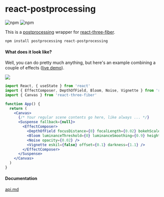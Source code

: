 # react-postprocessing

![npm](https://img.shields.io/npm/v/react-postprocessing?label=npm%20package&style=flat-square) ![npm](https://img.shields.io/npm/dt/react-postprocessing?style=flat-square)

This is a [postprocessing](https://vanruesc.github.io/postprocessing) wrapper for [react-three-fiber](https://github.com/drcmda/react-three-fiber).

    npm install postprocessing react-postprocessing
    
#### What does it look like?

Well, you can do pretty much anything, but here's an example combining a couple of effects ([live demo](https://codesandbox.io/s/vigorous-currying-3r6l2)).

![](https://i.imgur.com/mZucXdX.jpg)

```jsx
import React, { useState } from 'react'
import { EffectComposer, DepthOfField, Bloom, Noise, Vignette } from 'react-postprocessing'
import { Canvas } from 'react-three-fiber'

function App() {
  return (
    <Canvas>
      {/* Your regular scene contents go here, like always ... */}
      <Suspense fallback={null}>
        <EffectComposer>
          <DepthOfField focusDistance={0} focalLength={0.02} bokehScale={2} height={480} />
          <Bloom luminanceThreshold={0} luminanceSmoothing={0.9} height={300} />
          <Noise opacity={0.02} />
          <Vignette eskil={false} offset={0.1} darkness={1.1} />
        </EffectComposer>
      </Suspense>
    </Canvas>
  )
}
```
    
#### Documentation

[api.md](https://github.com/react-spring/react-postprocessing/blob/master/api.md)
